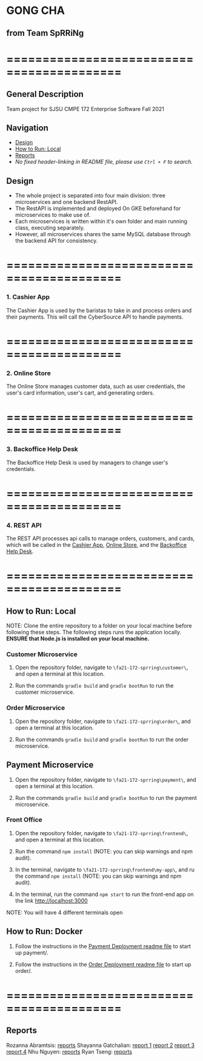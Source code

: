 # GONG CHA
## from Team SpRRiNg
# ==========================================
## General Description

Team project for SJSU CMPE 172 Enterprise Software Fall 2021

## Navigation
 - [Design](##design)
 - [How to Run: Local](##how-to-run:-local)
 - [Reports](##reports)
 - *No fixed header-linking in README file, please use `Ctrl + F` to search.*

## Design
* The whole project is separated into four main division: three microservices and one backend RestAPI.
* The RestAPI is implemented and deployed On GKE beforehand for microservices to make use of.
* Each microservices is written within it's own folder and main running class, executing separately.
* However, all microservices shares the same MySQL database through the backend API for consistency.

# ==========================================

### 1. Cashier App

The Cashier App is used by the baristas to take in and process orders and their payments. This will call the CyberSource API to handle payments.

# ==========================================

### 2. Online Store

The Online Store manages customer data, such as user credentials, the user's card information, user's cart, and generating orders.

# ==========================================

### 3. Backoffice Help Desk

The Backoffice Help Desk is used by managers to change user's credentials.

# ==========================================

### 4. REST API

The REST API processes api calls to manage orders, customers, and cards, which will be called in the [Cashier App](###cashier-app), [Online Store](###online-store), and the [Backoffice Help Desk](###backoffice-help-desk).

# ==========================================

## How to Run: Local

NOTE: Clone the entire repository to a folder on your local machine before following these steps. The following steps runs the application locally. **ENSURE that Node.js is installed on your local machine.**

### Customer Microservice

1. Open the repository folder, navigate to `\fa21-172-sprring\customer\`, and open a terminal at this location.

2. Run the commands `gradle build` and `gradle bootRun` to run the customer microservice.

### Order Microservice

1. Open the repository folder, navigate to `\fa21-172-sprring\order\`, and open a terminal at this location.

2. Run the commands `gradle build` and `gradle bootRun` to run the order microservice.

## Payment Microservice

1. Open the repository folder, navigate to `\fa21-172-sprring\payment\`, and open a terminal at this location.

2. Run the commands `gradle build` and `gradle bootRun` to run the payment microservice.

### Front Office

1. Open the repository folder, navigate to `\fa21-172-sprring\frontend\`, and open a terminal at this location.

2. Run the command `npm install` (NOTE: you can skip warnings and npm audit).

3. In the terminal, navigate to `\fa21-172-sprring\frontend\my-app\`, and ru the command `npm install` (NOTE: you can skip warnings and npm audit).

4. In the terminal, run the command `npm start` to run the front-end app on the link [http://localhost:3000](http://localhost:3000)

NOTE: You will have 4 different terminals open

## How to Run: Docker

1. Follow the instructions in the [Payment Deployment readme file](payment/readme.md) to start up payment/.

2. Follow the instructions in the [Order Deployment readme file](order/readme.md) to start up order/.

# ==========================================

## Reports

Rozanna Abramtsis: [reports](weekly_journals/Rozanna/rozanna-reports.md)
Shayanna Gatchalian: [report 1](weekly_journals/Shayanna/Week-1-Report.md) [report 2](weekly_journals/Shayanna/Week-2-Report.md) [report 3](weekly_journals/Shayanna/Week-3-Report.md) [report 4](weekly_journals/Shayanna/Week-4-Report.md)
Nhu Nguyen: [reports](weekly_journals/Nhu/week1.md)
Ryan Tseng: [reports](weekly_journals/Ryan/Weekly-Report.md)